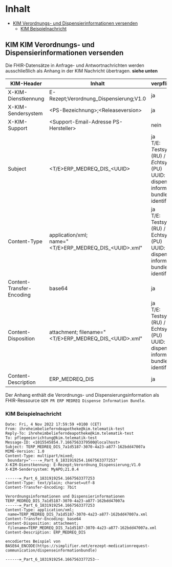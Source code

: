 # Inhalt

- [KIM Verordnungs- und Dispensierinformationen versenden](#kim-verordnungdispensierung)
  - [KIM Beispielnachricht](#kim-verordnungdispensierung-beispielnachricht)

## KIM KIM Verordnungs- und Dispensierinformationen versenden

Die FHIR-Datensätze in Anfrage- und Antwortnachrichten werden ausschließlich als Anhang in der KIM Nachricht übertragen.
**siehe unten**

|KIM-Header              |Inhalt                                 |verpflichtend|
|------------------------|---------------------------------------|-------------|
|X-KIM-Dienstkennung     |E-Rezept;Verordnung_Dispensierung;V1.0|ja|
|X-KIM-Sendersystem      |\<PS-Bezeichnung>;\<Releaseversion>   |ja|
|X-KIM-Support           |\<Support-Email-Adresse PS-Hersteller>|nein|
|Subject                 |\<T/E>ERP_MEDREQ_DIS_\<UUID>                 |ja <br />T/E: *T*estsystem (RU) / *E*chtsystem (PU)<br />UUID: dispense information bundle identifier |
|Content-Type            |application/xml;<br />name="<T/E>ERP_MEDREQ_DIS_\<UUID>.xml" |ja<br />T/E: Testsystem (RU) / Echtsystem (PU)<br />UUID: dispense information bundle identifier <br />|
|Content-Transfer-Encoding |base64 |ja|
|Content-Disposition     |attachment; filename="<T/E>ERP_MEDREQ_DIS_\<UUID>.xml" |ja<br />T/E: Testsystem (RU) / Echtsystem (PU)<br />UUID: dispense information bundle identifier|
|Content-Description     |ERP_MEDREQ_DIS                                |ja|

Der Anhang enthält die Verordnungs- und Dispensierungsinformation als FHIR-Ressource `GEM PR ERP MEDREQ Dispense Information Bundle`.

### KIM Beispielnachricht

    Date: Fri, 4 Nov 2022 17:59:59 +0100 (CET)
    From: ihreheimbelieferndeapotheke@kim.telematik-test
    Reply-To: ihreheimbelieferndeapotheke@kim.telematik-test
    To: pflegeeinrichtung@kim.telematik-test
    Message-ID: <1015545854.7.1667563379500@localhost>
    Subject: TERP_MEDREQ_DIS_7a1d5187-3070-4a23-a877-162bdd47007a
    MIME-Version: 1.0
    Content-Type: multipart/mixed;
     boundary="----=_Part_6_1831919254.1667563377253"
    X-KIM-Dienstkennung: E-Rezept;Verordnung_Dispensierung;V1.0
    X-KIM-Sendersystem: MyAPO;21.0.4

    ------=_Part_6_1831919254.1667563377253
    Content-Type: text/plain; charset=utf-8
    Content-Transfer-Encoding: 7bit

    Verordnungsinformationen und Dispensierinformationen TERP_MEDREQ_DIS_7a1d5187-3070-4a23-a877-162bdd47007a
    ------=_Part_6_1831919254.1667563377253
    Content-Type: application/xml;
     name=TERP_MEDREQ_DIS_7a1d5187-3070-4a23-a877-162bdd47007a.xml
    Content-Transfer-Encoding: base64
    Content-Disposition: attachment;
     filename=TERP_MEDREQ_DIS_7a1d5187-3070-4a23-a877-162bdd47007a.xml
    Content-Description: ERP_MEDREQ_DIS

    encodiertes Beispiel von
    BASE64_ENCODE(https://simplifier.net/erezept-medicationrequest-communication/dispenseinformationbundle)

    ------=_Part_6_1831919254.1667563377253--
